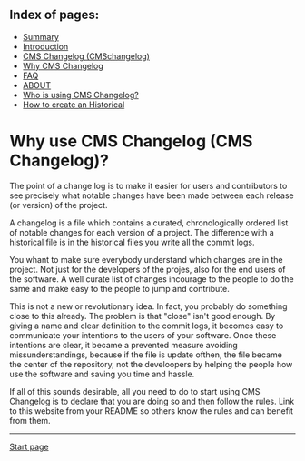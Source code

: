 Index of pages:
---------------

* [Summary](/README.md)
* [Introduction](/README.md)
* [CMS Changelog (CMSchangelog)](/CHANGELOG.md)
* [Why CMS Changelog](/WHY.md)
* [FAQ](/FAQ.md)
* [ABOUT](/ABOUT.md)
* [Who is using CMS Changelog?](/USERS.md)
* [How to create an Historical](/HISTORICAL.md)


# Why use CMS Changelog (CMS Changelog)?
The point of a change log is to make it easier for users and contributors to see precisely what notable changes have been made between each release (or version) of the project.

A changelog is a file which contains a curated, chronologically ordered list of notable changes for each version of a project. The difference with a historical file is in the historical files you write all the commit logs.

You whant to make sure everybody understand which changes are in the project. Not just for the developers of the projes, also for the end users of the software. A well curate list of changes incourage to the people to do the same and make easy to the people to jump and contribute.

This is not a new or revolutionary idea. In fact, you probably do something close to this already. The problem is that "close" isn't good enough. By giving a name and clear definition to the commit logs, it becomes easy to communicate your intentions to the users of your software. Once these intentions are clear, it became a prevented measure avoiding missunderstandings, because if the file is update ofthen, the file became the center of the repository, not the develoopers by helping the people how use the software and saving you time and hassle.

If all of this sounds desirable, all you need to do to start using CMS Changelog is to declare that you are doing so and then follow the rules. Link to this website from your README so others know the rules and can benefit from them.


---




[Start page](./)
